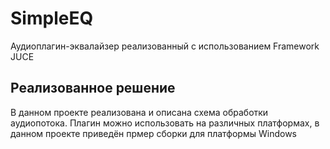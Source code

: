 # SimpleEQ

Аудиоплагин-эквалайзер реализованный с использованием Framework JUCE

## Реализованное решение
В данном проекте реализована и описана схема обработки аудиопотока.
Плагин можно использовать на различных платформах, в данном проекте приведён прмер сборки для платформы Windows

